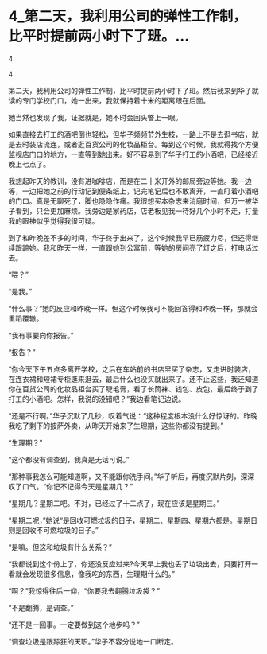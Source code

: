 # 4_第二天，我利用公司的弹性工作制，比平时提前两小时下了班。...

4

4

第二天，我利用公司的弹性工作制，比平时提前两小时下了班。然后我来到华子就读的专门学校门口，她一出来，我就保持着十米的距离跟在后面。

她当然也发现了我，证据就是，她不时会回头瞥上一眼。

如果直接去打工的酒吧倒也轻松，但华子频频节外生枝，一路上不是去逛书店，就是去时装店流连，或者逛百货公司的化妆品柜台。每到这个时候，我就得找个方便监视店门口的地方，一直等到她出来。好不容易到了华子打工的小酒吧，已经接近晚上七点了。

我想起昨天的教训，没有进咖啡店，而是在二十米开外的邮局旁边等她。我一边等，一边把她之前的行动记到便条纸上，记完笔记后也不敢离开，一直盯着小酒吧的门口。真是无聊死了，脚也隐隐作痛。我很想买本杂志来消磨时间，但万一被华子看到，只会更加麻烦。我旁边是家药店，店老板见我一待好几个小时不走，打量我的眼神似乎觉得我很可疑。

到了和昨晚差不多的时间，华子终于出来了。这个时候我早已筋疲力尽，但还得继续跟踪她。我和昨天一样，一直跟她到公寓前，等她的房间亮了灯之后，打电话过去。

“喂？”

“是我。”

“什么事？”她的反应和昨晚一样。但这个时候我可不能回答得和昨晚一样，那就会重蹈覆辙。

“我有事要向你报告。”

“报告？”

“你今天下午五点多离开学校，之后在车站前的书店里买了杂志，又走进时装店，在连衣裙和短裙专柜逛来逛去，最后什么也没买就出来了。还不止这些，我还知道你在百货公司的化妆品柜台买了睫毛膏，看了长筒袜、钱包、皮包，最后终于到了打工的小酒吧。怎样，我说的没错吧？”我边看笔记边说。

“还是不行啊。”华子沉默了几秒，叹着气说：“这种程度根本没什么好惊讶的。昨晚我吃了剩下的披萨外卖，从昨天开始来了生理期，这些你都没有提到。”

“生理期？”

“这个都没有调查到，我真是无话可说。”

“那种事我怎么可能知道啊，又不能跟你洗手间。”华子听后，再度沉默片刻，深深叹了口气。“你记不记得今天是星期几？”

“星期几？星期二吧。不对，已经过了十二点了，现在应该是星期三。”

“星期二呢，”她说“是回收可燃垃圾的日子，星期二、星期四、星期六都是。星期日则是回收不可燃垃圾的日子。”

“是嘛。但这和垃圾有什么关系？”

“我都说到这个份上了，你还没反应过来?今天早上我也丢了垃圾出去，只要打开一看就会发现很多信息，像我吃的东西，生理期什么的。”

“啊？”我惊得往后一仰，“你要我去翻腾垃圾袋？”

“不是翻腾，是调查。”

“还不是一回事。一定要做到这个地步吗？”

“调查垃圾是跟踪狂的天职。”华子不容分说地一口断定。